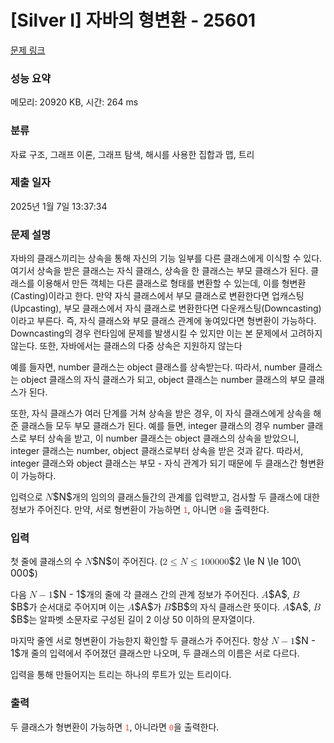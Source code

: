 # [Silver I] 자바의 형변환 - 25601 

[문제 링크](https://www.acmicpc.net/problem/25601) 

### 성능 요약

메모리: 20920 KB, 시간: 264 ms

### 분류

자료 구조, 그래프 이론, 그래프 탐색, 해시를 사용한 집합과 맵, 트리

### 제출 일자

2025년 1월 7일 13:37:34

### 문제 설명

<p>자바의 클래스끼리는 상속을 통해 자신의 기능 일부를 다른 클래스에게 이식할 수 있다. 여기서 상속을 받은 클래스는 자식 클래스, 상속을 한 클래스는 부모 클래스가 된다. 클래스를 이용해서 만든 객체는 다른 클래스로 형태를 변환할 수 있는데, 이를 형변환(Casting)이라고 한다. 만약 자식 클래스에서 부모 클래스로 변환한다면 업캐스팅(Upcasting), 부모 클래스에서 자식 클래스로 변환한다면 다운캐스팅(Downcasting) 이라고 부른다. 즉, 자식 클래스와 부모 클래스 관계에 놓여있다면 형변환이 가능하다. Downcasting의 경우 런타임에 문제를 발생시킬 수 있지만 이는 본 문제에서 고려하지 않는다. 또한, 자바에서는 클래스의 다중 상속은 지원하지 않는다</p>

<p>예를 들자면, number 클래스는 object 클래스를 상속받는다. 따라서, number 클래스는 object 클래스의 자식 클래스가 되고, object 클래스는 number 클래스의 부모 클래스가 된다.</p>

<p>또한, 자식 클래스가 여러 단계를 거쳐 상속을 받은 경우, 이 자식 클래스에게 상속을 해준 클래스들 모두 부모 클래스가 된다. 예를 들면, integer 클래스의 경우 number 클래스로 부터 상속을 받고, 이 number 클래스는 object 클래스의 상속을 받았으니, integer 클래스는 number, object 클래스로부터 상속을 받은 것과 같다. 따라서, integer 클래스와 object 클래스는 부모 - 자식 관계가 되기 때문에 두 클래스간 형변환이 가능하다.</p>

<p>입력으로 <mjx-container class="MathJax" jax="CHTML" style="font-size: 109%; position: relative;"><mjx-math class="MJX-TEX" aria-hidden="true"><mjx-mi class="mjx-i"><mjx-c class="mjx-c1D441 TEX-I"></mjx-c></mjx-mi></mjx-math><mjx-assistive-mml unselectable="on" display="inline"><math xmlns="http://www.w3.org/1998/Math/MathML"><mi>N</mi></math></mjx-assistive-mml><span aria-hidden="true" class="no-mathjax mjx-copytext">$N$</span></mjx-container>개의 임의의 클래스들간의 관계를 입력받고, 검사할 두 클래스에 대한 정보가 주어진다. 만약, 서로 형변환이 가능하면 <span style="color:#e74c3c;"><code>1</code></span>, 아니면 <span style="color:#e74c3c;"><code>0</code></span>을 출력한다.</p>

### 입력 

 <p>첫 줄에 클래스의 수 <mjx-container class="MathJax" jax="CHTML" style="font-size: 109%; position: relative;"><mjx-math class="MJX-TEX" aria-hidden="true"><mjx-mi class="mjx-i"><mjx-c class="mjx-c1D441 TEX-I"></mjx-c></mjx-mi></mjx-math><mjx-assistive-mml unselectable="on" display="inline"><math xmlns="http://www.w3.org/1998/Math/MathML"><mi>N</mi></math></mjx-assistive-mml><span aria-hidden="true" class="no-mathjax mjx-copytext">$N$</span></mjx-container>이 주어진다. (<mjx-container class="MathJax" jax="CHTML" style="font-size: 109%; position: relative;"><mjx-math class="MJX-TEX" aria-hidden="true"><mjx-mn class="mjx-n"><mjx-c class="mjx-c32"></mjx-c></mjx-mn><mjx-mo class="mjx-n" space="4"><mjx-c class="mjx-c2264"></mjx-c></mjx-mo><mjx-mi class="mjx-i" space="4"><mjx-c class="mjx-c1D441 TEX-I"></mjx-c></mjx-mi><mjx-mo class="mjx-n" space="4"><mjx-c class="mjx-c2264"></mjx-c></mjx-mo><mjx-mn class="mjx-n" space="4"><mjx-c class="mjx-c31"></mjx-c><mjx-c class="mjx-c30"></mjx-c><mjx-c class="mjx-c30"></mjx-c></mjx-mn><mjx-mtext class="mjx-n"><mjx-c class="mjx-cA0"></mjx-c></mjx-mtext><mjx-mn class="mjx-n"><mjx-c class="mjx-c30"></mjx-c><mjx-c class="mjx-c30"></mjx-c><mjx-c class="mjx-c30"></mjx-c></mjx-mn></mjx-math><mjx-assistive-mml unselectable="on" display="inline"><math xmlns="http://www.w3.org/1998/Math/MathML"><mn>2</mn><mo>≤</mo><mi>N</mi><mo>≤</mo><mn>100</mn><mtext> </mtext><mn>000</mn></math></mjx-assistive-mml><span aria-hidden="true" class="no-mathjax mjx-copytext">$2 \le N \le 100\ 000$</span></mjx-container>)</p>

<p>다음 <mjx-container class="MathJax" jax="CHTML" style="font-size: 109%; position: relative;"><mjx-math class="MJX-TEX" aria-hidden="true"><mjx-mi class="mjx-i"><mjx-c class="mjx-c1D441 TEX-I"></mjx-c></mjx-mi><mjx-mo class="mjx-n" space="3"><mjx-c class="mjx-c2212"></mjx-c></mjx-mo><mjx-mn class="mjx-n" space="3"><mjx-c class="mjx-c31"></mjx-c></mjx-mn></mjx-math><mjx-assistive-mml unselectable="on" display="inline"><math xmlns="http://www.w3.org/1998/Math/MathML"><mi>N</mi><mo>−</mo><mn>1</mn></math></mjx-assistive-mml><span aria-hidden="true" class="no-mathjax mjx-copytext">$N - 1$</span></mjx-container>개의 줄에 각 클래스 간의 관계 정보가 주어진다. <mjx-container class="MathJax" jax="CHTML" style="font-size: 109%; position: relative;"><mjx-math class="MJX-TEX" aria-hidden="true"><mjx-mi class="mjx-i"><mjx-c class="mjx-c1D434 TEX-I"></mjx-c></mjx-mi></mjx-math><mjx-assistive-mml unselectable="on" display="inline"><math xmlns="http://www.w3.org/1998/Math/MathML"><mi>A</mi></math></mjx-assistive-mml><span aria-hidden="true" class="no-mathjax mjx-copytext">$A$</span></mjx-container>, <mjx-container class="MathJax" jax="CHTML" style="font-size: 109%; position: relative;"><mjx-math class="MJX-TEX" aria-hidden="true"><mjx-mi class="mjx-i"><mjx-c class="mjx-c1D435 TEX-I"></mjx-c></mjx-mi></mjx-math><mjx-assistive-mml unselectable="on" display="inline"><math xmlns="http://www.w3.org/1998/Math/MathML"><mi>B</mi></math></mjx-assistive-mml><span aria-hidden="true" class="no-mathjax mjx-copytext">$B$</span></mjx-container>가 순서대로 주어지며 이는 <mjx-container class="MathJax" jax="CHTML" style="font-size: 109%; position: relative;"><mjx-math class="MJX-TEX" aria-hidden="true"><mjx-mi class="mjx-i"><mjx-c class="mjx-c1D434 TEX-I"></mjx-c></mjx-mi></mjx-math><mjx-assistive-mml unselectable="on" display="inline"><math xmlns="http://www.w3.org/1998/Math/MathML"><mi>A</mi></math></mjx-assistive-mml><span aria-hidden="true" class="no-mathjax mjx-copytext">$A$</span></mjx-container>가 <mjx-container class="MathJax" jax="CHTML" style="font-size: 109%; position: relative;"><mjx-math class="MJX-TEX" aria-hidden="true"><mjx-mi class="mjx-i"><mjx-c class="mjx-c1D435 TEX-I"></mjx-c></mjx-mi></mjx-math><mjx-assistive-mml unselectable="on" display="inline"><math xmlns="http://www.w3.org/1998/Math/MathML"><mi>B</mi></math></mjx-assistive-mml><span aria-hidden="true" class="no-mathjax mjx-copytext">$B$</span></mjx-container>의 자식 클래스란 뜻이다. <mjx-container class="MathJax" jax="CHTML" style="font-size: 109%; position: relative;"><mjx-math class="MJX-TEX" aria-hidden="true"><mjx-mi class="mjx-i"><mjx-c class="mjx-c1D434 TEX-I"></mjx-c></mjx-mi></mjx-math><mjx-assistive-mml unselectable="on" display="inline"><math xmlns="http://www.w3.org/1998/Math/MathML"><mi>A</mi></math></mjx-assistive-mml><span aria-hidden="true" class="no-mathjax mjx-copytext">$A$</span></mjx-container>, <mjx-container class="MathJax" jax="CHTML" style="font-size: 109%; position: relative;"><mjx-math class="MJX-TEX" aria-hidden="true"><mjx-mi class="mjx-i"><mjx-c class="mjx-c1D435 TEX-I"></mjx-c></mjx-mi></mjx-math><mjx-assistive-mml unselectable="on" display="inline"><math xmlns="http://www.w3.org/1998/Math/MathML"><mi>B</mi></math></mjx-assistive-mml><span aria-hidden="true" class="no-mathjax mjx-copytext">$B$</span></mjx-container>는 알파벳 소문자로 구성된 길이 2 이상 50 이하의 문자열이다.</p>

<p>마지막 줄엔 서로 형변환이 가능한지 확인할 두 클래스가 주어진다. 항상 <mjx-container class="MathJax" jax="CHTML" style="font-size: 109%; position: relative;"><mjx-math class="MJX-TEX" aria-hidden="true"><mjx-mi class="mjx-i"><mjx-c class="mjx-c1D441 TEX-I"></mjx-c></mjx-mi><mjx-mo class="mjx-n" space="3"><mjx-c class="mjx-c2212"></mjx-c></mjx-mo><mjx-mn class="mjx-n" space="3"><mjx-c class="mjx-c31"></mjx-c></mjx-mn></mjx-math><mjx-assistive-mml unselectable="on" display="inline"><math xmlns="http://www.w3.org/1998/Math/MathML"><mi>N</mi><mo>−</mo><mn>1</mn></math></mjx-assistive-mml><span aria-hidden="true" class="no-mathjax mjx-copytext">$N - 1$</span></mjx-container>개 줄의 입력에서 주어졌던 클래스만 나오며, 두 클래스의 이름은 서로 다르다.</p>

<p>입력을 통해 만들어지는 트리는 하나의 루트가 있는 트리이다.</p>

### 출력 

 <p>두 클래스가 형변환이 가능하면 <span style="color:#e74c3c;"><code>1</code></span>, 아니라면 <span style="color:#e74c3c;"><code>0</code></span>을 출력한다.</p>

